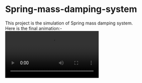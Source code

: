 # Spring-mass-damping-system
This project is the simulation of Spring mass damping system.<br />
Here is the final animation:-<br />
![](https://github.com/Spring-mass-damping-system/animation.avi)
 
